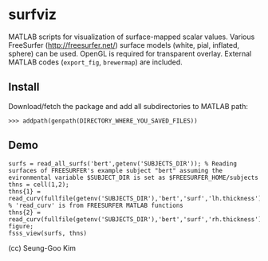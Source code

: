 # surfviz

MATLAB scripts for visualization of surface-mapped scalar values. Various FreeSurfer (http://freesurfer.net/) surface models (white, pial, inflated, sphere) can be used. OpenGL is required for transparent overlay. External MATLAB codes (`export_fig`, `brewermap`) are included.

## Install
Download/fetch the package and add all subdirectories to MATLAB path:
```
>>> addpath(genpath(DIRECTORY_WHERE_YOU_SAVED_FILES))
```

## Demo
```
surfs = read_all_surfs('bert',getenv('SUBJECTS_DIR')); % Reading surfaces of FREESURFER's example subject "bert" assuming the evironmental variable $SUBJECT_DIR is set as $FREESURFER_HOME/subjects
thns = cell(1,2);
thns{1} = read_curv(fullfile(getenv('SUBJECTS_DIR'),'bert','surf','lh.thickness')); % 'read_curv' is from FREESURFER MATLAB functions
thns{2} = read_curv(fullfile(getenv('SUBJECTS_DIR'),'bert','surf','rh.thickness'));
figure;
fsss_view(surfs, thns)
```
(cc) Seung-Goo Kim
